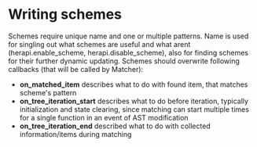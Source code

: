 # Writing schemes
Schemes require unique name and one or multiple patterns. Name is used for singling out what schemes are useful and what arent (herapi.enable_scheme, herapi.disable_scheme), also for finding schemes for their further dynamic updating.
Schemes should overwrite following callbacks (that will be called by Matcher):
- **on_matched_item** describes what to do with found item, that matches scheme's pattern
- **on_tree_iteration_start** describes what to do before iteration, typically initialization and state clearing, since matching can start multiple times for a single function in an event of AST modification
- **on_tree_iteration_end** described what to do with collected information/items during matching
